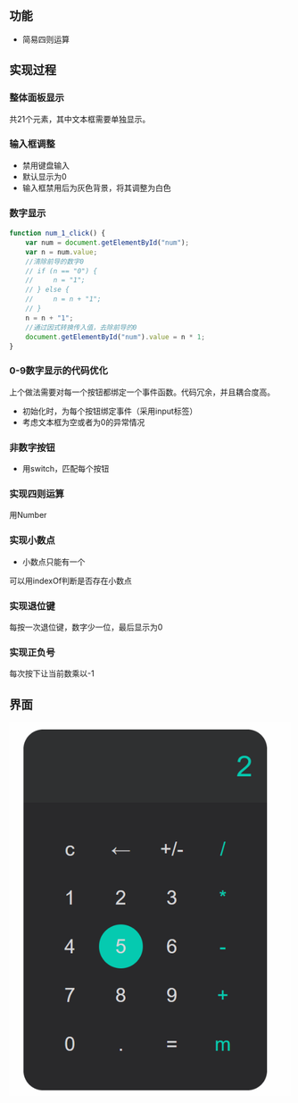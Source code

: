 ## 功能
- 简易四则运算
## 实现过程
### 整体面板显示
共21个元素，其中文本框需要单独显示。

### 输入框调整
- 禁用键盘输入
- 默认显示为0
- 输入框禁用后为灰色背景，将其调整为白色

### 数字显示
```javascript
function num_1_click() {
    var num = document.getElementById("num");
    var n = num.value;
    //清除前导的数字0
    // if (n == "0") {
    //     n = "1";
    // } else {
    //     n = n + "1";
    // }
    n = n + "1";
    //通过因式转换传入值，去除前导的0
    document.getElementById("num").value = n * 1;
}
```

### 0-9数字显示的代码优化
上个做法需要对每一个按钮都绑定一个事件函数。代码冗余，并且耦合度高。
- 初始化时，为每个按钮绑定事件（采用input标签）
- 考虑文本框为空或者为0的异常情况

### 非数字按钮
- 用switch，匹配每个按钮

### 实现四则运算
用Number

### 实现小数点
- 小数点只能有一个  

可以用indexOf判断是否存在小数点
### 实现退位键
每按一次退位键，数字少一位，最后显示为0

### 实现正负号
每次按下让当前数乘以-1

## 界面 

![20200416172406](https://raw.githubusercontent.com/Dunky-Z/MarkdownImageBed/master/img/20200416172406.png)